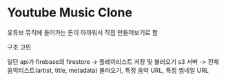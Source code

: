 # Youtube Music Clone

유튜브 뮤직에 들어가는 돈이 아까워서
직접 만들어보기로 함

구조 고민

일단 api가
firebase의 firestore -> 플레이리스트 저장 및 불러오기
s3 서버 -> 전체 음악리스트(artist, title, metadata) 불러오기, 특정 음악 URL, 특정 썸네일 URL
